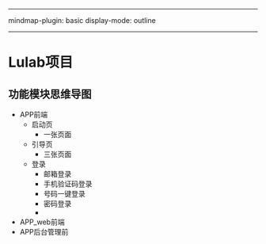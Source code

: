 
---

mindmap-plugin: basic
display-mode: outline

---

# Lulab项目

## 功能模块思维导图
- APP前端
    - 启动页
        - 一张页面
    - 引导页
        - 三张页面
    - 登录
        - 邮箱登录
        - 手机验证码登录
        - 号码一键登录
        - 密码登录
        - 
- APP_web前端
- APP后台管理前

